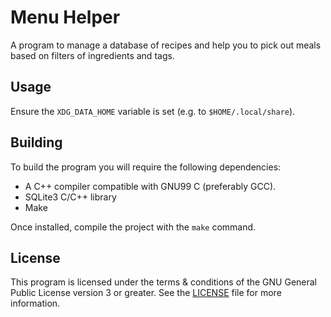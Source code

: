 # Menu Helper

A program to manage a database of recipes and help you to pick out meals based
on filters of ingredients and tags.

## Usage

Ensure the `XDG_DATA_HOME` variable is set (e.g. to `$HOME/.local/share`).

## Building

To build the program you will require the following dependencies:

- A C++ compiler compatible with GNU99 C (preferably GCC).
- SQLite3 C/C++ library
- Make

Once installed, compile the project with the `make` command.

## License

This program is licensed under the terms & conditions of the GNU General Public
License version 3 or greater. See the [LICENSE](/LICENSE) file for more
information.
